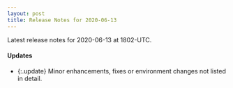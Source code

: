 ```yaml
---
layout: post
title: Release Notes for 2020-06-13
---
```


Latest release notes for 2020-06-13 at 1802-UTC.

<div class='updates' markdown='1'>

#### Updates

- {:.update} Minor enhancements, fixes or environment changes not listed in detail.

</div>


